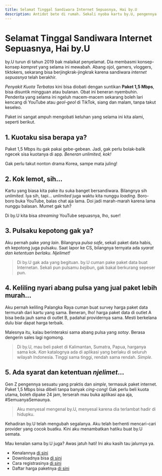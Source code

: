 ```yaml
---
title: Selamat Tinggal Sandiwara Internet Sepuasnya, Hai by.U
description: Antidot bete di rumah. Sekali nyoba kartu by.U, pengennya nonton YouTube seenake dewe.
---
```

# Selamat Tinggal Sandiwara Internet Sepuasnya, Hai by.U

by.U turun di tahun 2019 bak malaikat penyelamat. Dia membasmi konsep-konsep _kampret_ yang selama ini mewabah. Abang ojol, gamers, vloggers, tiktokers, sekarang bisa berjingkrak-jingkrak karena sandiwara _internet sepuasnya_ telah berakhir.

_Penyakit Kuota Terbatas_ kini bisa diobati dengan suntikan **Paket 1,5 Mbps**, bisa disuntik mingguan atau bulanan. Obat ini beneran nyembuhin. Penderita yang selama ini ngeluh macem-macem sekarang boleh lari kencang di YouTube atau _geol-geol_ di TikTok, siang dan malam, tanpa takut keseleo.

Paket ini sangat ampuh mengobati keluhan yang selama ini kita alami, seperti berikut.

## 1. Kuotaku sisa berapa ya?

Paket 1,5 Mbps itu gak pakai gebe-gebean. Jadi, gak perlu bolak-balik ngecek sisa kuotanya di app. _Beneran unlimited, kok!_

Gak perlu takut nonton drama Korea, sampe mata juling!

## 2. Kok lemot, sih...

Kartu yang biasa kita pake itu suka banget bersandiwara. Bilangnya sih _unlimited_. Iya sih, tapi... _unlimited_ juga waktu kita nunggu _loading_. Boro-boro buka YouTube, balas chat aja lama. Doi jadi marah-marah karena lama nunggu balasan. Mumet gak tuh?

Di by.U kita bisa _streaming_ YouTube sepuasnya, lho, suer!

## 3. Pulsaku kepotong gak ya?

Aku pernah pake _yang lain_. Bilangnya _pulsa safe_, sekali paket data habis, eh kepotong juga pulsaku. Saat lapor ke CS, bilangnya ternyata ada _syarat dan ketentuan berlaku_. _Njelimet!_

> Di by.U gak ada yang begituan. by.U cuman pake paket data buat Internetan. Sekali pun pulsamu _bejibun_, gak bakal berkurang sepeser pun.

## 4. Keliling nyari abang pulsa yang jual paket lebih murah...

Aku pernah keliling Palangka Raya cuman buat survey harga paket data termurah dari kartu yang sama. Beneran, lho! harga paket data di outlet A bisa beda jauh sama di outlet B, padahal providernya sama. Mesti berkelana dulu biar dapat harga terbaik.

Malesnya itu, kalau berinteraksi sama abang pulsa yang _sotoy_. Berasa dengerin sales lagi ngomong.

> Di by.U, mau beli paket di Kalimantan, Sumatra, Papua, harganya sama kok. _Kan_ katalognya ada di aplikasi yang berlaku di seluruh wilayah Indonesia. Tinggi sama tinggi, rendah sama rendah. _Simple._

## 5. Ada syarat dan ketentuan _njelimet_...

Gen Z pengennya sesuatu yang praktis dan _simple_, termasuk paket internet. Paket 1,5 Mbps bisa dibeli tanpa banyak _cing-cong_! Gak perlu beli kuota utama, boleh dipake 24 jam, terserah mau buka aplikasi apa aja, #SemuanyaSemaunya.

> Aku menyesal mengenal by.U, menyesal karena dia terlambat hadir di hidupku.

Kehadiran by.U telah mengubah segalanya. Aku telah berhenti mencari-cari provider yang cocok buatku. Kini aku menambatkan hatiku buat by.U semata.

Mau kenalan sama by.U juga? Awas jatuh hati! Ini aku kasih tau jalurnya ya.

* Kenalannya [di sini](https://www.byu.id/id)
* Downloadnya bisa [di sini](https://jalantikus/apps/by-u/)
* Cara registrasinya [di sini](https://jalantikus/tips/cara-registrasi-kartu-byu/)
* Daftar harga paketnya [di sini](https://jalantikus/daftar-harga-paekt-internet-byu/)
